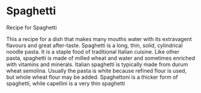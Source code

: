 # Spaghetti
Recipe for Spaghetti

This a recipe for a dish that makes many mouths water with its extravagent flavours and great after-taste. Spaghetti is a long, thin, solid, cylindrical noodle pasta. It is a staple food of traditional Italian cuisine. Like other pasta, spaghetti is made of milled wheat and water and sometimes enriched with vitamins and minerals. Italian spaghetti is typically made from durum wheat semolina. Usually the pasta is white because refined flour is used, but whole wheat flour may be added. Spaghettoni is a thicker form of spaghetti, while capellini is a very thin spaghetti
